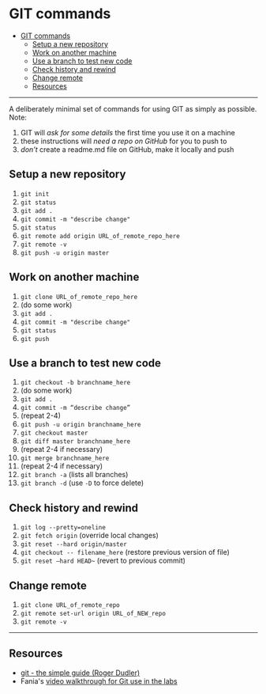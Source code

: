 # GIT commands

- [GIT commands](#git-commands)
  - [Setup a new repository](#setup-a-new-repository)
  - [Work on another machine](#work-on-another-machine)
  - [Use a branch to test new code](#use-a-branch-to-test-new-code)
  - [Check history and rewind](#check-history-and-rewind)
  - [Change remote](#change-remote)
  - [Resources](#resources)

---

A deliberately minimal set of commands for using GIT as simply as possible. Note:

1. GIT will *ask for some details* the first time you use it on a machine
2. these instructions will *need a repo on GitHub* for you to push to
3. *don't* create a readme.md file on GitHub, make it locally and push

## Setup a new repository

1. `git init`
2. `git status`
3. `git add .`
4. `git commit -m "describe change"`
5. `git status`
6. `git remote add origin URL_of_remote_repo_here`
7. `git remote -v`
8. `git push -u origin master`

## Work on another machine

1. `git clone URL_of_remote_repo_here`
2. (do some work)
3. `git add .`
4. `git commit -m "describe change"`
5. `git status`
6. `git push`

## Use a branch to test new code

1. `git checkout -b branchname_here`
2. (do some work)
3. `git add .`
4. `git commit -m “describe change”`
5. (repeat 2-4)
6. `git push -u origin branchname_here`
7. `git checkout master`
8. `git diff master branchname_here`
9. (repeat 2-4 if necessary)
10. `git merge branchname_here`
11. (repeat 2-4 if necessary)
12. `git branch -a` (lists all branches)
13. `git branch -d` (use `-D` to force delete)

## Check history and rewind

1. `git log --pretty=oneline`
2. `git fetch origin` (override local changes)
3. `git reset --hard origin/master`
4. `git checkout -- filename_here` (restore previous version of file)
5. `git reset —hard HEAD~` (revert to previous commit)

## Change remote

1. `git clone URL_of_remote_repo`
2. `git remote set-url origin URL_of_NEW_repo`
3. `git remote -v`

---

## Resources

- [git - the simple guide (Roger Dudler)](https://rogerdudler.github.io/git-guide/)
- Fania's [video walkthrough for Git use in the labs](https://dmureplay.cloud.panopto.eu/Panopto/Pages/Viewer.aspx?id=5ae4fefe-c3b9-4171-a381-f227e3e47c29)  

